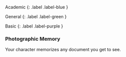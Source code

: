 Academic
{: .label .label-blue }

General
{: .label .label-green }

Basic
{: .label .label-purple }

### Photographic Memory

Your character memorizes any document you get to see.
